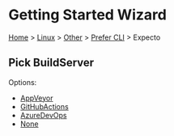 # Getting Started Wizard

[Home](/docs/wiz/readme.md) > [Linux](Linux.md) > [Other](Linux_Other.md) > [Prefer CLI](Linux_Other_Cli.md) > Expecto

## Pick BuildServer

Options:
 * [AppVeyor](Linux_Other_Cli_Expecto_AppVeyor.md)
 * [GitHubActions](Linux_Other_Cli_Expecto_GitHubActions.md)
 * [AzureDevOps](Linux_Other_Cli_Expecto_AzureDevOps.md)
 * [None](Linux_Other_Cli_Expecto_None.md)
